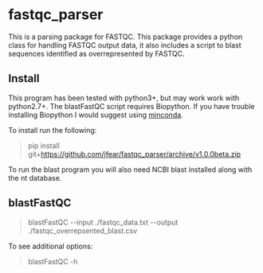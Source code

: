 # fastqc_parser

This is a parsing package for FASTQC. This package provides a python class for
handling FASTQC output data, it also includes a script to blast sequences identified
as overrepresented by FASTQC.

## Install
This program has been tested with python3+, but may work work with python2.7+.
The blastFastQC script requires Biopython. If you have trouble installing
Biopython I would suggest using [minconda](http://conda.pydata.org/miniconda.html).

To install run the following:
> pip install git+https://github.com/jfear/fastqc_parser/archive/v1.0.0beta.zip

To run the blast program you will also need NCBI blast installed along with the nt database.

## blastFastQC

> blastFastQC --input ./fastqc_data.txt --output ./fastqc_overrepsented_blast.csv

To see additional options:

> blastFastQC -h
